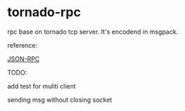 # tornado-rpc
rpc base on tornado tcp server. It's encodend in msgpack.


reference:

[JSON-RPC](https://en.wikipedia.org/wiki/JSON-RPC)


TODO:

add test for muliti client

sending msg without closing socket